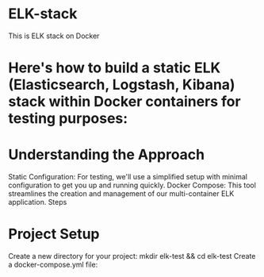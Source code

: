 # ELK-stack
This is ELK stack on Docker 
# Here's how to build a static ELK (Elasticsearch, Logstash, Kibana) stack within Docker containers for testing purposes:

# Understanding the Approach

Static Configuration: For testing, we'll use a simplified setup with minimal configuration to get you up and running quickly.
Docker Compose: This tool streamlines the creation and management of our multi-container ELK application.
Steps

# Project Setup

Create a new directory for your project:
mkdir elk-test && cd elk-test
Create a docker-compose.yml file:
